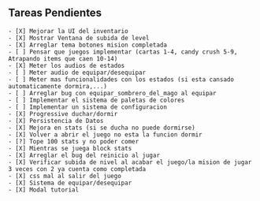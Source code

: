 ## Tareas Pendientes

    - [X] Mejorar la UI del inventario
    - [X] Mostrar Ventana de subida de level
    - [X] Arreglar tema botones mision completada
    - [ ] Pensar que juegos implementar (cartas 1-4, candy crush 5-9, Atrapando items que caen 10-14)
    - [X] Meter los audios de estados
    - [ ] Meter audio de equipar/desequipar
    - [ ] Meter mas funcionalidades con los estados (si esta cansado automaticamente dormira,...)
    - [ ] Arreglar bug con equipar_sombrero_del_mago al equipar
    - [ ] Implementar el sistema de paletas de colores
    - [ ] Implementar un sistema de configuracion
    - [X] Progressive duchar/dormir
    - [X] Persistencia de Datos
    - [X] Mejora en stats (si se ducha no puede dormirse)
    - [X] Volver a abrir el juego no esta la funcion dormir
    - [?] Tope 100 stats y no poder comer
    - [X] Mientras se juega block stats
    - [X] Arreglar el bug del reinicio al jugar
    - [X] Verificar subida de nivel al acabar el juego/la mision de jugar 3 veces con 2 ya cuenta como completada
    - [X] css mal al salir del juego
    - [X] Sistema de equipar/desequipar
    - [X] Modal tutorial


